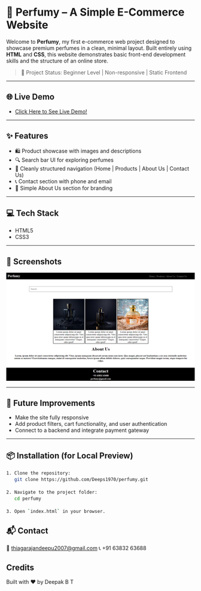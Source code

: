 # 🧴 Perfumy – A Simple E-Commerce Website

Welcome to **Perfumy**, my first e-commerce web project designed to showcase premium perfumes in a clean, minimal layout. Built entirely using **HTML** and **CSS**, this website demonstrates basic front-end development skills and the structure of an online store.

> 🚀 Project Status: Beginner Level | Non-responsive | Static Frontend

---

## 🌐 Live Demo

- [Click Here to See Live Demo!](https://deeps1970.github.io/Perfumy/)

---

## ✨ Features

- 🛍️ Product showcase with images and descriptions  
- 🔍 Search bar UI for exploring perfumes  
- 📄 Cleanly structured navigation (Home | Products | About Us | Contact Us)  
- 📞 Contact section with phone and email  
- 🧠 Simple About Us section for branding  

---

## 💻 Tech Stack

- HTML5  
- CSS3  

---

## 📸 Screenshots

![Homepage Screenshot](./perfumy.png)

---

## 🚧 Future Improvements

- Make the site fully responsive  
- Add product filters, cart functionality, and user authentication  
- Connect to a backend and integrate payment gateway  

---

## 📦 Installation (for Local Preview)

```bash
1. Clone the repository:
   git clone https://github.com/Deeps1970/perfumy.git

2. Navigate to the project folder:
   cd perfumy

3. Open `index.html` in your browser.
```
## 📬 Contact
📧 thiagarajandeepu2007@gmail.com
📞 +91 63832 63688

## Credits

Built with ❤️ by Deepak B T
